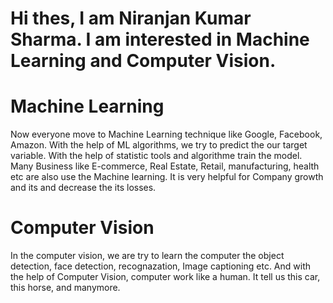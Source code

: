 # Hi thes, I am Niranjan Kumar Sharma. I am interested in Machine Learning and Computer Vision.
# Machine Learning
Now everyone move to Machine Learning technique like Google, Facebook, Amazon. With the help of ML algorithms, we try to predict the our target variable. With the help of statistic tools and algorithme train the model. 
Many Business like E-commerce, Real Estate, Retail, manufacturing, health etc are also use the Machine learning. It is very helpful for Company growth and its and decrease the its losses.
# Computer Vision
In the computer vision, we are try to learn the computer the object detection, face detection, recognazation, Image captioning etc. And with the help of Computer Vision, computer work like a human. It tell us this car, this horse, and manymore.
